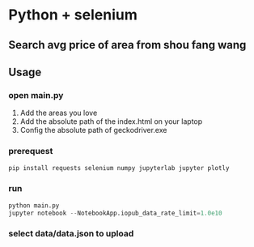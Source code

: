# Python + selenium 

## Search avg price of area from shou fang wang

## Usage

### open main.py

1. Add the areas you love
2. Add the absolute path of the index.html on your laptop
3. Config the absolute path of geckodriver.exe

### prerequest

```python
pip install requests selenium numpy jupyterlab jupyter plotly
```

### run

```python
python main.py
jupyter notebook --NotebookApp.iopub_data_rate_limit=1.0e10
```

### select data/data.json to upload